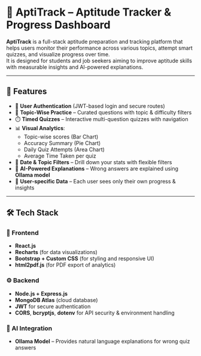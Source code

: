 # 📘 AptiTrack – Aptitude Tracker & Progress Dashboard  

**AptiTrack** is a full-stack aptitude preparation and tracking platform that helps users monitor their performance across various topics, attempt smart quizzes, and visualize progress over time.  
It is designed for students and job seekers aiming to improve aptitude skills with measurable insights and AI-powered explanations.  

---

## 🚀 Features  

- 🔐 **User Authentication** (JWT-based login and secure routes)  
- 🧮 **Topic-Wise Practice** – Curated questions with topic & difficulty filters  
- ⏱️ **Timed Quizzes** – Interactive multi-question quizzes with navigation  
- 📊 **Visual Analytics**:  
  - Topic-wise scores (Bar Chart)  
  - Accuracy Summary (Pie Chart)  
  - Daily Quiz Attempts (Area Chart)  
  - Average Time Taken per quiz  
- 📂 **Date & Topic Filters** – Drill down your stats with flexible filters 
- 🤖 **AI-Powered Explanations** – Wrong answers are explained using **Ollama model**  
- 👤 **User-specific Data** – Each user sees only their own progress & insights  

---

## 🛠️ Tech Stack  

### 🎨 Frontend  
- **React.js**  
- **Recharts** (for data visualizations)  
- **Bootstrap + Custom CSS** (for styling and responsive UI)  
- **html2pdf.js** (for PDF export of analytics)  

### ⚙️ Backend  
- **Node.js + Express.js**  
- **MongoDB Atlas** (cloud database)  
- **JWT** for secure authentication  
- **CORS**, **bcryptjs**, **dotenv** for API security & environment handling  

### 🤖 AI Integration  
- **Ollama Model** – Provides natural language explanations for wrong quiz answers  

